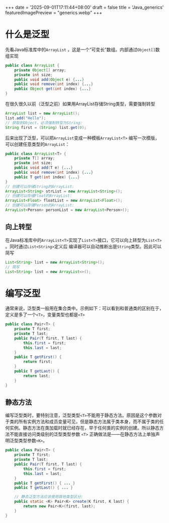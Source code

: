 +++
date = '2025-09-01T17:11:44+08:00'
draft = false
title = 'Java_generics'
featuredImagePreview = "generics.webp"
+++

# 什么是泛型
先看Java标准库中的`ArrayList` ，这是一个“可变长”数组。内部通过`Object[]`数组实现
```java
public class ArrayList {
    private Object[] array;
    private int size;
    public void add(Object e) {...}
    public void remove(int index) {...}
    public Object get(int index) {...}
}
```

在很久很久以前（泛型之前）如果用ArrayList存储String类型，需要强制转型
```java
ArrayList list = new ArrayList();
list.add("Hello");
// 获取到Object，必须强制转型为String:
String first = (String) list.get(0);
```
后来出现了泛型，可以把`ArrayList`变成一种模板`ArrayList<T>` 编写一次模版，可以创建任意类型的`ArrayList`：
```java
public class ArrayList<T> {
    private T[] array;
    private int size;
    public void add(T e) {...}
    public void remove(int index) {...}
    public T get(int index) {...}
}
// 创建可以存储String的ArrayList:
ArrayList<String> strList = new ArrayList<String>();
// 创建可以存储Float的ArrayList:
ArrayList<Float> floatList = new ArrayList<Float>();
// 创建可以存储Person的ArrayList:
ArrayList<Person> personList = new ArrayList<Person>();
```

## 向上转型
在Java标准库中的`ArrayList<T>`实现了`List<T>`接口，它可以向上转型为`List<T>` 。同时通过`List<String>`定义后 编译器可以自动推断出是`String`类型。因此可以简写
```java
List<String> list = new ArrayList<String>();
// 简写
List<String> list = new ArrayList<>();
```

# 编写泛型
通常来说，泛型类一般用在集合类中。示例如下：可以看到和普通类的区别在于，定义是多了一个`<T>`，变量类型也都是`<T>`
```java
public class Pair<T> {
    private T first;
    private T last;
    public Pair(T first, T last) {
        this.first = first;
        this.last = last;
    }
    public T getFirst() {
        return first;
    }
    public T getLast() {
        return last;
    }
}

```

## 静态方法
编写泛型类时，要特别注意，泛型类型`<T>`不能用于静态方法。原因是这个参数对于类的所有实例方法和成员变量可见，但是静态方法属于类本身，而不属于类的任何实例。静态方法在类加载时就已经存在，早于任何类的实例的创建。所以静态方法不能直接访问类级别的泛型类型参数 `<T>`  正确做法是——在静态方法上单独声明泛型类型参数`<K>`。
```java
public class Pair<T> {
    private T first;
    private T last;
    public Pair(T first, T last) {
        this.first = first;
        this.last = last;
    }
    public T getFirst() { ... }
    public T getLast() { ... }

    // 静态泛型方法应该使用其他类型区分:
    public static <K> Pair<K> create(K first, K last) {
        return new Pair<K>(first, last);
    }
}

```
